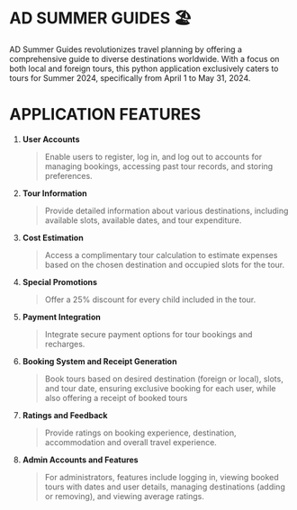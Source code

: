 # AD SUMMER GUIDES 🏖️

AD Summer Guides revolutionizes travel planning by offering a comprehensive guide to diverse destinations worldwide. With a focus on both local and foreign tours, this python application exclusively caters to tours for Summer 2024, specifically from April 1 to May 31, 2024.

# APPLICATION FEATURES
1. **User Accounts**
   > Enable users to register, log in, and log out to accounts for managing bookings, accessing past tour records, and storing preferences.
2. **Tour Information**
   > Provide detailed information about various destinations, including available slots, available dates, and tour expenditure.
3. **Cost Estimation**
    > Access a complimentary tour calculation to estimate expenses based on the chosen destination and occupied slots for the tour.
4. **Special Promotions**
   > Offer a 25% discount for every child included in the tour.
5. **Payment Integration**
   > Integrate secure payment options for tour bookings and recharges.
6. **Booking System and Receipt Generation**
   > Book tours based on desired destination (foreign or local), slots, and tour date, ensuring exclusive booking for each user, while also offering a receipt of booked tours
7. **Ratings and Feedback**
   > Provide ratings on booking experience, destination, accommodation and overall travel experience.
8. **Admin Accounts and Features**
    > For administrators, features include logging in, viewing booked tours with dates and user details, managing destinations (adding or removing), and viewing average ratings.



